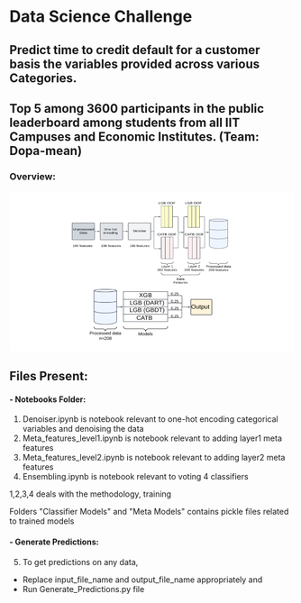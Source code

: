# Data Science Challenge

## Predict time to credit default for a customer basis the variables provided across various Categories.

## Top 5 among 3600 participants in the public leaderboard among students from all IIT Campuses and Economic Institutes. (Team: Dopa-mean)

### Overview: 

![Model Outline](https://github.com/Wickkey/American-Express-Campus-Superbowl-Challenge-2022/blob/main/Images/Model_Overview.png?raw=true)


## Files Present:
#### - Notebooks Folder:
1) Denoiser.ipynb is notebook relevant to one-hot encoding categorical variables and denoising the data
2) Meta_features_level1.ipynb is notebook relevant to adding layer1 meta features 
3) Meta_features_level2.ipynb is notebook relevant to adding layer2 meta features
4) Ensembling.ipynb is notebook relevant to voting 4 classifiers

1,2,3,4 deals with the methodology, training



Folders "Classifier Models" and "Meta Models" contains pickle files related to trained models


#### - Generate Predictions:
5) To get predictions on any data, 
- Replace input_file_name and output_file_name appropriately and 
- Run Generate_Predictions.py file
